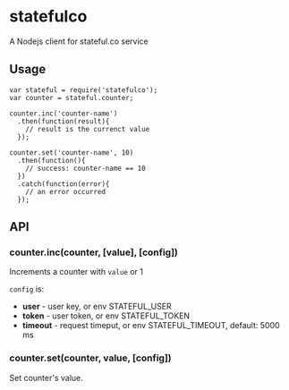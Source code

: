 # statefulco

A Nodejs client for stateful.co service

## Usage

```
var stateful = require('statefulco');
var counter = stateful.counter;

counter.inc('counter-name')
  .then(function(result){
    // result is the currenct value
  });

counter.set('counter-name', 10)
  .then(function(){
    // success: counter-name == 10
  })
  .catch(function(error){
    // an error occurred
  });
```

## API

### counter.inc(counter, [value], [config])

Increments a counter with `value` or 1

`config` is: 
- **user** - user key, or env STATEFUL_USER
- **token** - user token, or env STATEFUL_TOKEN
- **timeout** - request timeput, or env STATEFUL_TIMEOUT, default: 5000 ms

### counter.set(counter, value, [config])

Set counter's value.

